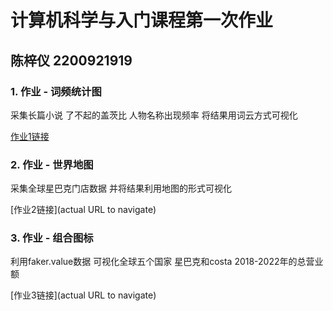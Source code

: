# 计算机科学与入门课程第一次作业
## 陈梓仪 2200921919
### 1. 作业 - 词频统计图
采集长篇小说 了不起的盖茨比 人物名称出现频率 将结果用词云方式可视化

[作业1链接](https://github.com/CeciChen0121/CS/blob/main/wordfreq_rd_file.html)

### 2. 作业 - 世界地图
采集全球星巴克门店数据 并将结果利用地图的形式可视化

[作业2链接](actual URL to navigate)

### 3. 作业 - 组合图标
利用faker.value数据 可视化全球五个国家 星巴克和costa 2018-2022年的总营业额

[作业3链接](actual URL to navigate)
